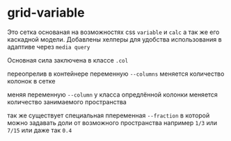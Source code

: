 # grid-variable

Это сетка основаная на возможностях css `variable` и `calc` а так же его каскадной модели. Добавлены хелперы для удобства использования в адаптиве через `media query`

Основная сила заключена в классе `.col`

переопрелив в контейнере переменную `--columns` меняется количество колонок в сетке

меняя переменную `--column` у класса опредлённой колонки меняется количество занимаемого пространства

так же существует специальная ппеременная `--fraction` в которой можно задавать доли от возможного пространства например `1/3` или `7/15` или даже так `0.4`